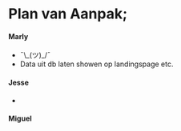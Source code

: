 # Plan van Aanpak;

#### Marly

- ¯\\_(ツ)\_/¯
- Data uit db laten showen op landingspage etc.

#### Jesse

- 

#### Miguel
 